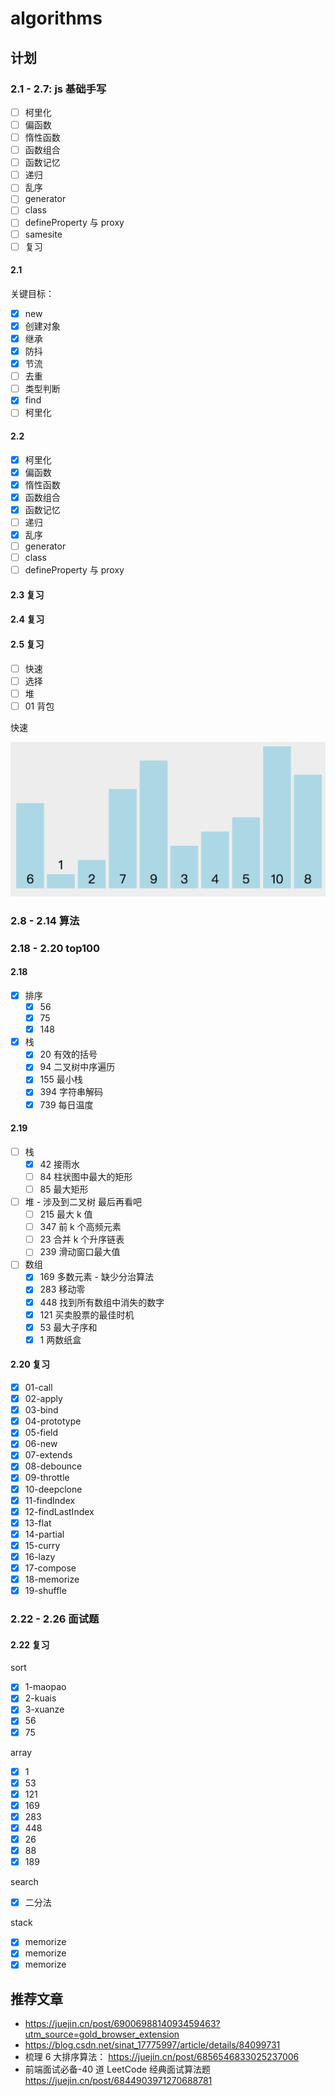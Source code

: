 # algorithms

## 计划

### 2.1 - 2.7: js 基础手写

- [ ] 柯里化
- [ ] 偏函数
- [ ] 惰性函数
- [ ] 函数组合
- [ ] 函数记忆
- [ ] 递归
- [ ] 乱序
- [ ] generator
- [ ] class
- [ ] defineProperty 与 proxy
- [ ] samesite
- [ ] 复习

#### 2.1

关键目标：

- [x] new
- [x] 创建对象
- [x] 继承
- [x] 防抖
- [x] 节流
- [ ] 去重
- [ ] 类型判断
- [x] find
- [ ] 柯里化

#### 2.2

- [x] 柯里化
- [x] 偏函数
- [x] 惰性函数
- [x] 函数组合
- [x] 函数记忆
- [ ] 递归
- [x] 乱序
- [ ] generator
- [ ] class
- [ ] defineProperty 与 proxy

#### 2.3 复习

#### 2.4 复习

#### 2.5 复习

- [ ] 快速
- [ ] 选择
- [ ] 堆
- [ ] 01 背包

快速

![](./docs/assets/kuais.gif)

### 2.8 - 2.14 算法

### 2.18 - 2.20 top100

#### 2.18

- [x] 排序
  - [x] 56
  - [x] 75
  - [x] 148
- [x] 栈
  - [x] 20 有效的括号
  - [x] 94 二叉树中序遍历
  - [x] 155 最小栈
  - [x] 394 字符串解码
  - [x] 739 每日温度

#### 2.19

- [ ] 栈
  - [x] 42 接雨水
  - [ ] 84 柱状图中最大的矩形
  - [ ] 85 最大矩形
- [ ] 堆 - 涉及到二叉树 最后再看吧
  - [ ] 215 最大 k 值
  - [ ] 347 前 k 个高频元素
  - [ ] 23 合并 k 个升序链表
  - [ ] 239 滑动窗口最大值
- [ ] 数组
  - [x] 169 多数元素 - 缺少分治算法
  - [x] 283 移动零
  - [x] 448 找到所有数组中消失的数字
  - [x] 121 买卖股票的最佳时机
  - [x] 53 最大子序和
  - [x] 1 两数纸盒

#### 2.20 复习

- [x] 01-call
- [x] 02-apply
- [x] 03-bind
- [x] 04-prototype
- [x] 05-field
- [x] 06-new
- [x] 07-extends
- [x] 08-debounce
- [x] 09-throttle
- [x] 10-deepclone
- [x] 11-findIndex
- [x] 12-findLastIndex
- [x] 13-flat
- [x] 14-partial
- [x] 15-curry
- [x] 16-lazy
- [x] 17-compose
- [x] 18-memorize
- [x] 19-shuffle

### 2.22 - 2.26 面试题

#### 2.22 复习

sort

- [x] 1-maopao
- [x] 2-kuais
- [x] 3-xuanze
- [x] 56
- [x] 75

array

- [x] 1
- [x] 53
- [x] 121
- [x] 169
- [x] 283
- [x] 448
- [x] 26
- [x] 88
- [x] 189

search

- [x] 二分法

stack

- [x] memorize
- [x] memorize
- [x] memorize

## 推荐文章

- https://juejin.cn/post/6900698814093459463?utm_source=gold_browser_extension
- https://blog.csdn.net/sinat_17775997/article/details/84099731
- 梳理 6 大排序算法： https://juejin.cn/post/6856546833025237006
- 前端面试必备-40 道 LeetCode 经典面试算法题 https://juejin.cn/post/6844903971270688781

